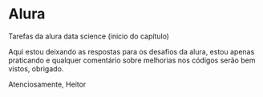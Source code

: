 # Alura
Tarefas da alura data science (inicio do capítulo)

Aqui estou deixando as respostas para os desafios da alura, estou apenas praticando e qualquer comentário sobre melhorias nos códigos serão bem vistos, obrigado.

Atenciosamente,
Heitor 
